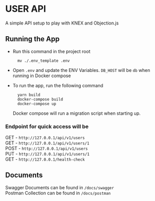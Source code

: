 # USER API

A simple API setup to play with KNEX and Objection.js

## Running the App

* Run this command in the project root

        mv ./.env_template .env


* Open `.env` and update the ENV Variables.  `DB_HOST` will be `db` when running in Docker compose

* To run the app, run the following command
        
        yarn build
        docker-compose build
        docker-compose up 
    
  Docker compose will run a migration script when starting up.  

### Endpoint for quick access will be 

GET - `http://127.0.0.1/api/v1/users`  
GET - `http://127.0.0.1/api/v1/users/1`  
POST - `http://127.0.0.1/api/v1/users`  
PUT - `http://127.0.0.1/api/v1/users/1`  
GET - `http://127.0.0.1/health-check`  

## Documents

Swagger Documents can be found in `/docs/swagger`   
Postman Collection can be found in `/docs/postman`


